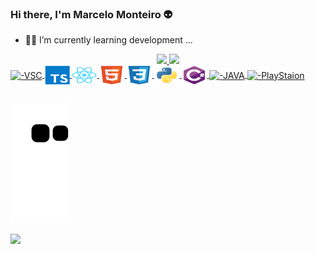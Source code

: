 ### Hi there, I'm Marcelo Monteiro 👽
 
 

- 👨‍💻 I’m currently learning development ...

<div align="center">
<a href="https://github.com/
MarcelomonteirodaSilva">
<img height="180em" src="https://github-readme-stats.vercel.app/api?username=MarcelomonteirodaSilva&show_icons=true&theme=dark&include_all_commits=true&count_private=true"/>
  <img height="180em" src="https://github-readme-stats.vercel.app/api/top-langs/?username=MarcelomonteirodaSilva&layout=compact&langs_count=7&theme=dark"/>
</div>



  <img align="center" alt="-VSC" height="30" width="40" src="https://cdn.jsdelivr.net/gh/devicons/devicon/icons/vscode/vscode-original.svg">
  <img align="center" alt="Rafa-Ts" height="30" width="40" src="https://raw.githubusercontent.com/devicons/devicon/master/icons/typescript/typescript-plain.svg">
  <img align="center" alt="Rafa-React" height="30" width="40" src="https://raw.githubusercontent.com/devicons/devicon/master/icons/react/react-original.svg">
  <img align="center" alt="Rafa-HTML" height="30" width="40" src="https://raw.githubusercontent.com/devicons/devicon/master/icons/html5/html5-original.svg">
  <img align="center" alt="Rafa-CSS" height="30" width="40" src="https://raw.githubusercontent.com/devicons/devicon/master/icons/css3/css3-original.svg">
  <img align="center" alt="Rafa-Python" height="30" width="40" src="https://raw.githubusercontent.com/devicons/devicon/master/icons/python/python-original.svg">
  <img align="center" alt="Rafa-Csharp" height="30" width="40" src="https://raw.githubusercontent.com/devicons/devicon/master/icons/csharp/csharp-original.svg">
  <img align="center" alt="-JAVA" height="30" width="40" src="https://cdn.jsdelivr.net/gh/devicons/devicon/icons/java/java-original.svg">
  <img align="center" alt="-PlayStaion" height="30"width="40"src="https://img.shields.io/badge/PlayStation-003791?style=for-the-badge&logo=playstation&logoColorwhiteoriginal.svg">
</div>
  
  ##
 
<div> 





 
  ![Snake animation](https://github.com/rafaballerini/rafaballerini/blob/output/github-contribution-grid-snake.svg)
 
</div>


  <a href="https://www.linkedin.com/in/marcelo-monteiro-1%C2%B0-373b07186/" target="_blank"><img src="https://img.shields.io/badge/-LinkedIn-%230077B5?style=for-the-badge&logo=linkedin&logoColor=white" target="_blank"></a>
  </div>



